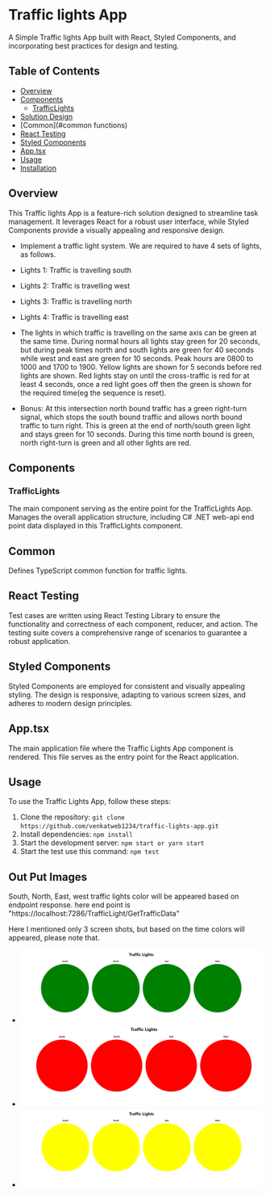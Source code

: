 # Traffic lights App

A Simple Traffic lights App built with React, Styled Components, and incorporating best practices for design and testing.

## Table of Contents

- [Overview](#overview)
- [Components](#components)
  - [TrafficLights](#trafficlightapp)
- [Solution Design](#solution-design)
- [Common](#common functions)
- [React Testing](#react-testing)
- [Styled Components](#styled-components)
- [App.tsx](#apptsx)
- [Usage](#usage)
- [Installation](#installation)

## Overview

This Traffic lights App is a feature-rich solution designed to streamline task management. It leverages React for a robust user interface, while Styled Components provide a visually appealing and responsive design.

- Implement a traffic light system. We are required to have 4 sets of lights, as follows.

- Lights 1: Traffic is travelling south
- Lights 2: Traffic is travelling west
- Lights 3: Traffic is travelling north
- Lights 4: Traffic is travelling east

- The lights in which traffic is travelling on the same axis can be green at the same time. During normal hours all lights stay green for 20 seconds, but during peak times north and south lights are green for 40 seconds while west and east are green for 10 seconds. Peak hours are 0800 to 1000 and 1700 to 1900. Yellow lights are shown for 5 seconds before red lights are shown. Red lights stay on until the cross-traffic is red for at least 4 seconds, once a red light goes off then the green is shown for the required time(eg the sequence is reset).

- Bonus: At this intersection north bound traffic has a green right-turn signal, which stops the south bound traffic and allows north bound traffic to turn right. This is green at the end of north/south green light and stays green for 10 seconds. During this time north bound is green, north right-turn is green and all other lights are red.

## Components

### TrafficLights

The main component serving as the entire point for the TrafficLights App. Manages the overall application structure, including C# .NET web-api end point data displayed in this TrafficLights component.

## Common

Defines TypeScript common function for traffic lights.

## React Testing

Test cases are written using React Testing Library to ensure the functionality and correctness of each component, reducer, and action. The testing suite covers a comprehensive range of scenarios to guarantee a robust application.

## Styled Components

Styled Components are employed for consistent and visually appealing styling. The design is responsive, adapting to various screen sizes, and adheres to modern design principles.

## App.tsx

The main application file where the Traffic Lights App component is rendered. This file serves as the entry point for the React application.

## Usage

To use the Traffic Lights App, follow these steps:

1. Clone the repository: `git clone https://github.com/venkatweb1234/traffic-lights-app.git`
2. Install dependencies: `npm install`
3. Start the development server: `npm start or yarn start`
4. Start the test use this command: `npm test`

## Out Put Images

South, North, East, west traffic lights color will be appeared based on endpoint response. here end point is "https://localhost:7286/TrafficLight/GetTrafficData"

Here I mentioned only 3 screen shots, but based on the time colors will appeared, please note that.

- ![Reference Screenshot](src\output\TrafficLightsGreen.png)
- ![Reference Screenshot](src\output\TrafficLightsRed.png)
- ![Reference Screenshot](src\output\TrafficLightsYellow.png)
